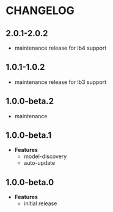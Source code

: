 # CHANGELOG

## 2.0.1-2.0.2

* maintenance release for lb4 support

## 1.0.1-1.0.2

* maintenance release for lb3 support

## 1.0.0-beta.2

* maintenance

## 1.0.0-beta.1

* **Features**
  * model-discovery
  * auto-update

## 1.0.0-beta.0

* **Features**
  * initial release

